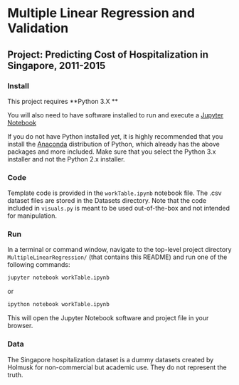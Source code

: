 # Multiple Linear Regression and Validation
## Project: Predicting Cost of Hospitalization in Singapore, 2011-2015

### Install

This project requires **Python 3.X **

You will also need to have software installed to run and execute a [Jupyter Notebook](http://ipython.org/notebook.html)

If you do not have Python installed yet, it is highly recommended that you install the [Anaconda](http://continuum.io/downloads) distribution of Python, which already has the above packages and more included. Make sure that you select the Python 3.x installer and not the Python 2.x installer.

### Code

Template code is provided in the `workTable.ipynb` notebook file. The .csv dataset files are stored in the Datasets directory. Note that the code included in `visuals.py` is meant to be used out-of-the-box and not intended for manipulation. 

### Run

In a terminal or command window, navigate to the top-level project directory `MultipleLinearRegression/` (that contains this README) and run one of the following commands:

```bash
jupyter notebook workTable.ipynb
```
or
```bash
ipython notebook workTable.ipynb
```  

This will open the Jupyter Notebook software and project file in your browser.

### Data

The Singapore hospitalization dataset is a dummy datasets created by Holmusk for non-commercial but academic use. They do not represent the truth.